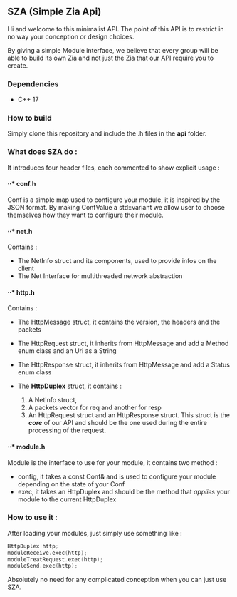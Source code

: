 ﻿## SZA (Simple Zia Api)

Hi and welcome to this minimalist API. The point of this API is to restrict in no way your conception or design choices.

By giving a simple Module interface, we believe that every group will be able to build its own Zia and not just the Zia that our API require you to create.

### Dependencies

 - C++ 17

### How to build

Simply clone this repository and include the .h files in the **api** folder.

### What does SZA do :

It introduces four header files, each commented to show explicit usage :
#### ⋅⋅* conf.h
Conf is a simple map used to configure your module, it is inspired by the JSON format.
By making ConfValue a std::variant we allow user to choose themselves how they want to configure their module.

#### ⋅⋅* net.h
Contains :
 - The NetInfo struct and its components, used to provide infos on the client 
 - The Net Interface for multithreaded network abstraction

#### ⋅⋅* http.h
Contains :
 - The HttpMessage struct, it contains the version, the headers and the packets
 - The HttpRequest struct, it inherits from HttpMessage and add a Method enum class and an Uri as a String
 - The HttpResponse struct, it inherits from HttpMessage and add a Status enum class

 - The **HttpDuplex** struct, it contains :
	1. A NetInfo struct,
	2. A packets vector for req and another for resp
	3. An HttpRequest struct and an HttpResponse struct.
 This struct is the **_core_** of our API and should be the one used during the entire processing of the request.

#### ⋅⋅* module.h
 Module is the interface to use for your module, it contains two method :
 - config, it takes a const Conf& and is used to configure your module depending on the state of your Conf
 - exec, it takes an HttpDuplex and should be the method that _applies_ your module to the current HttpDuplex

### How to use it :

After loading your modules, just simply use something like :

```C++
HttpDuplex http;
moduleReceive.exec(http);
moduleTreatRequest.exec(http);
moduleSend.exec(http);
```

Absolutely no need for any complicated conception when you can just use SZA.
